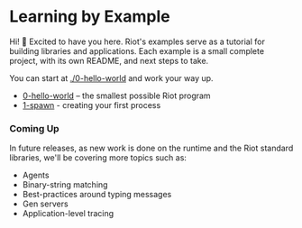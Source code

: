 # Learning by Example

Hi! 👋 Excited to have you here. Riot's examples serve as a tutorial for
building libraries and applications. Each example is a small complete project,
with its own README, and next steps to take.

You can start at [./0-hello-world](./0-hello-world) and work your way up.

* [0-hello-world](./0-hello-world) – the smallest possible Riot program
* [1-spawn](./1-spawn) - creating your first process

### Coming Up

In future releases, as new work is done on the runtime and the Riot standard libraries, we'll be covering more topics such as:

* Agents
* Binary-string matching
* Best-practices around typing messages 
* Gen servers
* Application-level tracing

